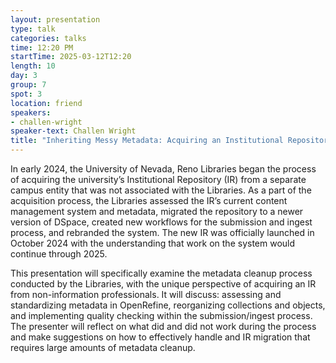 ```yaml
---
layout: presentation
type: talk
categories: talks
time: 12:20 PM
startTime: 2025-03-12T12:20 
length: 10
day: 3
group: 7
spot: 3
location: friend
speakers:
- challen-wright
speaker-text: Challen Wright
title: "Inheriting Messy Metadata: Acquiring an Institutional Repository from Non-Librarians"
---
```

In early 2024, the University of Nevada, Reno Libraries began the process of acquiring the university’s Institutional Repository (IR) from a separate campus entity that was not associated with the Libraries. As a part of the acquisition process, the Libraries assessed the IR’s current content management system and metadata, migrated the repository to a newer version of DSpace, created new workflows for the submission and ingest process, and rebranded the system. The new IR was officially launched in October 2024 with the understanding that work on the system would continue through 2025.

This presentation will specifically examine the metadata cleanup process conducted by the Libraries, with the unique perspective of acquiring an IR from non-information professionals. It will discuss: assessing and standardizing metadata in OpenRefine, reorganizing collections and objects, and implementing quality checking within the submission/ingest process. The presenter will reflect on what did and did not work during the process and make suggestions on how to effectively handle and IR migration that requires large amounts of metadata cleanup.
